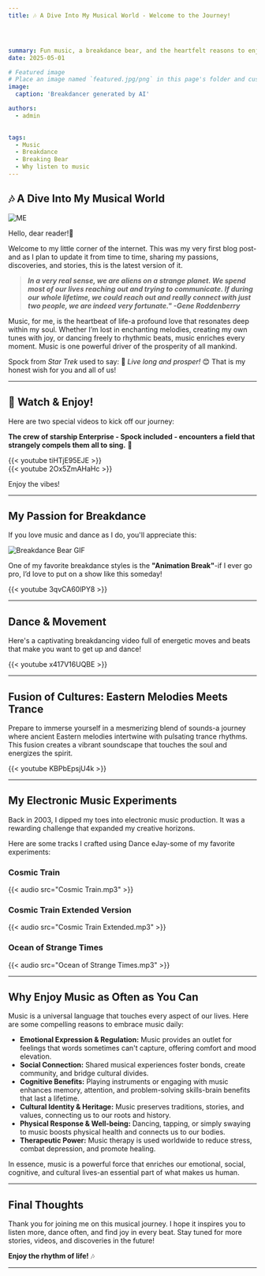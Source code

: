 ```yaml
---
title: 🎶 A Dive Into My Musical World - Welcome to the Journey!




summary: Fun music, a breakdance bear, and the heartfelt reasons to enjoy music as often as you can. 🤩
date: 2025-05-01

# Featured image
# Place an image named `featured.jpg/png` in this page's folder and customize its options here.
image:
  caption: 'Breakdancer generated by AI'

authors:
  - admin
  

tags:
  - Music
  - Breakdance
  - Breaking Bear
  - Why listen to music
---
```

## 🎶 A Dive Into My Musical World

![ME](/en/post/get-started/break.png)  

Hello, dear reader!👋

Welcome to my little corner of the internet. This was my very first blog post-and as I plan to update it from time to time, sharing my passions, discoveries, and stories, this is the latest version of it.  

> ***In a very real sense, we are aliens on a strange planet. We spend most of our lives reaching out and trying to communicate. If during our whole lifetime, we could reach out and really connect with just two people, we are indeed very fortunate." -Gene Roddenberry***  

Music, for me, is the heartbeat of life-a profound love that resonates deep within my soul. Whether I’m lost in enchanting melodies, creating my own tunes with joy, or dancing freely to rhythmic beats, music enriches every moment. Music is one powerful driver of the prosperity of all mankind.

Spock from *Star Trek* used to say: 🖖 *Live long and prosper!* 😊 That is my honest wish for you and all of us!

---

## 🎥 Watch & Enjoy!

Here are two special videos to kick off our journey:  

**The crew of starship Enterprise - Spock included - encounters a field that strangely compels them all to sing.** 🤭

{{< youtube tiHTjE95EJE >}}  
{{< youtube 2Ox5ZmAHaHc >}}  

Enjoy the vibes!  

---

## My Passion for Breakdance

If you love music and dance as I do, you'll appreciate this:  

![Breakdance Bear GIF](/en/post/get-started/bear.gif)  

One of my favorite breakdance styles is the **"Animation Break"**-if I ever go pro, I’d love to put on a show like this someday!  

{{< youtube 3qvCA60lPY8 >}}  

---

## Dance & Movement

Here's a captivating breakdancing video full of energetic moves and beats that make you want to get up and dance!  

{{< youtube x417V16UQBE >}}  

---

## Fusion of Cultures: Eastern Melodies Meets Trance

Prepare to immerse yourself in a mesmerizing blend of sounds-a journey where ancient Eastern melodies intertwine with pulsating trance rhythms. This fusion creates a vibrant soundscape that touches the soul and energizes the spirit.  

{{< youtube KBPbEpsjU4k >}}  

---

## My Electronic Music Experiments

Back in 2003, I dipped my toes into electronic music production. It was a rewarding challenge that expanded my creative horizons.  

Here are some tracks I crafted using Dance eJay-some of my favorite experiments:  

### Cosmic Train  
{{< audio src="Cosmic Train.mp3" >}}  

### Cosmic Train Extended Version  
{{< audio src="Cosmic Train Extended.mp3" >}}  

### Ocean of Strange Times  
{{< audio src="Ocean of Strange Times.mp3" >}}  

---

## Why Enjoy Music as Often as You Can

Music is a universal language that touches every aspect of our lives. Here are some compelling reasons to embrace music daily:

- **Emotional Expression & Regulation:** Music provides an outlet for feelings that words sometimes can't capture, offering comfort and mood elevation.  
- **Social Connection:** Shared musical experiences foster bonds, create community, and bridge cultural divides.  
- **Cognitive Benefits:** Playing instruments or engaging with music enhances memory, attention, and problem-solving skills-brain benefits that last a lifetime.  
- **Cultural Identity & Heritage:** Music preserves traditions, stories, and values, connecting us to our roots and history.  
- **Physical Response & Well-being:** Dancing, tapping, or simply swaying to music boosts physical health and connects us to our bodies.  
- **Therapeutic Power:** Music therapy is used worldwide to reduce stress, combat depression, and promote healing.

In essence, music is a powerful force that enriches our emotional, social, cognitive, and cultural lives-an essential part of what makes us human.

---

## Final Thoughts

Thank you for joining me on this musical journey. I hope it inspires you to listen more, dance often, and find joy in every beat. Stay tuned for more stories, videos, and discoveries in the future!

**Enjoy the rhythm of life!** 🎶

---
